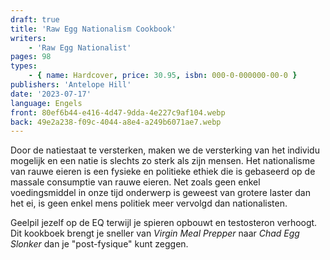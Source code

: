 ```yaml
---
draft: true
title: 'Raw Egg Nationalism Cookbook'
writers:
    - 'Raw Egg Nationalist'
pages: 98
types:
    - { name: Hardcover, price: 30.95, isbn: 000-0-000000-00-0 }
publishers: 'Antelope Hill'
date: '2023-07-17'
language: Engels
front: 80ef6b44-e416-4d47-9dda-4e227c9af104.webp
back: 49e2a238-f09c-4044-a8e4-a249b6071ae7.webp
---
```


Door de natiestaat te versterken, maken we de versterking van het individu mogelijk en een natie is slechts zo sterk als zijn mensen. Het nationalisme van rauwe eieren is een fysieke en politieke ethiek die is gebaseerd op de massale consumptie van rauwe eieren.
Net zoals geen enkel voedingsmiddel in onze tijd onderwerp is geweest van grotere laster dan het ei, is geen enkel mens politiek meer vervolgd dan nationalisten.

Geelpil jezelf op de EQ terwijl je spieren opbouwt en testosteron verhoogt. Dit kookboek brengt je sneller van *Virgin Meal Prepper* naar *Chad Egg Slonker* dan je "post-fysique" kunt zeggen.
